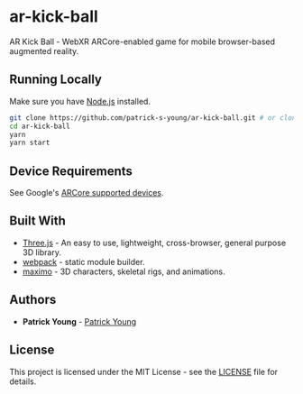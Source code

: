 # ar-kick-ball
AR Kick Ball - WebXR ARCore-enabled game for mobile browser-based augmented reality.


## Running Locally

Make sure you have [Node.js](http://nodejs.org/) installed.

```sh
git clone https://github.com/patrick-s-young/ar-kick-ball.git # or clone your own fork
cd ar-kick-ball
yarn
yarn start
```
## Device Requirements
See Google's [ARCore supported devices](https://developers.google.com/ar/devices).

## Built With

* [Three.js](https://www.npmjs.com/package/three) - An easy to use, lightweight, cross-browser, general purpose 3D library.
* [webpack](https://webpack.js.org/) - static module builder.
* [maximo](https://www.mixamo.com/) - 3D characters, skeletal rigs, and animations.

## Authors

* **Patrick Young** - [Patrick Young](https://github.com/patrick-s-young)

## License

This project is licensed under the MIT License - see the [LICENSE](LICENSE) file for details.

